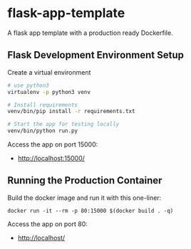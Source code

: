 # flask-app-template

A flask app template with a production ready Dockerfile. 

## Flask Development Environment Setup

Create a virtual environment  

```bash
# use python3
virtualenv -p python3 venv

# Install requirements
venv/bin/pip install -r requirements.txt

# Start the app for testing locally
venv/bin/python run.py
```

Access the app on port 15000: 

- [http://localhost:15000/](http://localhost:15000/)


## Running the Production Container

Build the docker image and run it with this one-liner:

```
docker run -it --rm -p 80:15000 $(docker build . -q)
```

Access the app on port 80:

- [http://localhost/](http://localhost/)
